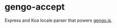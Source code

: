 # gengo-accept
Express and Koa locale parser that powers [gengo.js](https://github.com/iwatakeshi/gengojs).
